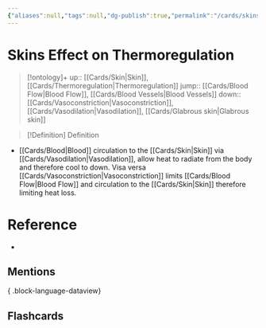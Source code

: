 ```yaml
---
{"aliases":null,"tags":null,"dg-publish":true,"permalink":"/cards/skins-effect-on-thermoregulation/","dgPassFrontmatter":true}
---
```


# Skins Effect on Thermoregulation

> [!ontology]+
> up:: [[Cards/Skin\|Skin]], [[Cards/Thermoregulation\|Thermoregulation]]
> jump:: [[Cards/Blood Flow\|Blood Flow]], [[Cards/Blood Vessels\|Blood Vessels]]
> down:: [[Cards/Vasoconstriction\|Vasoconstriction]], [[Cards/Vasodilation\|Vasodilation]], [[Cards/Glabrous skin\|Glabrous skin]]

> [!Definition] Definition
> 

- [[Cards/Blood\|Blood]] circulation to the [[Cards/Skin\|Skin]] via [[Cards/Vasodilation\|Vasodilation]], allow heat to radiate from the body and therefore cool to down. Visa versa [[Cards/Vasoconstriction\|Vasoconstriction]] limits [[Cards/Blood Flow\|Blood Flow]] and circulation to the [[Cards/Skin\|Skin]] therefore limiting heat loss.
# Reference
- 

## Mentions

{ .block-language-dataview}

## Flashcards
